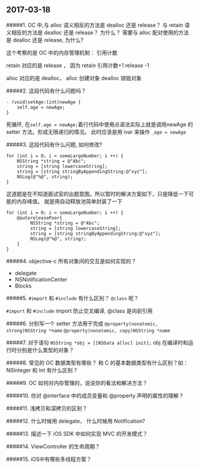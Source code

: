 

## 2017-03-18
#####1. OC 中,与 alloc 语义相反的方法是 dealloc 还是 release？ 与 retain 语义相反的方法是 dealloc 还是 release？ 为什么？ 需要与 alloc 配对使用的方法是 dealloc 还是 release, 为什么?

这个考察的是 OC 中的内存管理机制： 引用计数

retain 对应的是 release ， 因为 retain 引用计数+1 release -1

alloc 对应的是 dealloc，  alloc 创建对象 dealloc 销毁对象


#####2. 这段代码有什么问题吗？

```obj-c
- (void)setAge:(int)newAge {
    self.age = newAge;
}
```

死循环, 在`self.age = newAge;`着行代码中使用点语法实际上就是调用newAge 的 setter 方法。形成无限递归的情况。 此时应该是用 ivar 来操作 `_age = newAge`


#####3. 这段代码有什么问题, 如何修改?

```obj-c
for (int i = 0; i < someLargeNumber; i ++) {
    NSString *string = @"Abc";
    string = [string lowercaseString];
    string = [string stringByAppendingString:@"xyz"];
    NSLog(@"%@", string);
}

```

这道题是在不知道面试官的出题意图。所以暂时的解决方案如下，只是降低一下可能的内存峰值。 就是用自动释放池简单封装了一下

```obj-c
for (int i = 0; i < someLargeNumber; i ++) {
    @autoreleasePoor{
         NSString *string = @"Abc";
         string = [string lowercaseString];
         string = [string stringByAppendingString:@"xyz"];
         NSLog(@"%@", string);
    }
}
```




#####4. objective-c 所有对象间的交互是如何实现的？

* delegate
* NSNotificationCenter
* Blocks


#####5. `#import` 和 `#include` 有什么区别？ `@class` 呢？

`#import` 和 `#include` import 防止交叉编译,  @class 是向前引用



#####6. 分别写一个 setter 方法用于完成
`@property(nonatomic, strong)NSString *name`
`@property(nonatomic, copy)NSString *name`





#####7. 对于语句 `NSString *obj = [[NSData alloc] init];` obj 在编译时和运行时分别是什么类型的对象？




#####8. 常见的 OC 数据类型有哪些？ 和 C 的基本数据类型有什么区别？如： NSInteger 和 Int 有什么区别？




#####9. OC 如何对内存管理的，说说你的看法和解决方法？




#####10. 你对 @interface 中的成员变量和 @property 声明的属性的理解？



#####11. 浅拷贝和深拷贝的区别？




#####12. 什么时候用 delegate， 什么时候用 Notification?




#####13. 描述一下 iOS SDK 中如何实现 MVC 的开发模式？




#####14. ViewController 的生命周期？



#####15. iOS中有哪些多线程方案？







